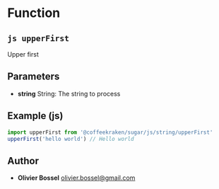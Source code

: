 
# Function


## ```js upperFirst ```


Upper first

## Parameters

- **string**  String: The string to process



## Example (js)

```js
import upperFirst from '@coffeekraken/sugar/js/string/upperFirst'
upperFirst('hello world') // Hello world
```


## Author
- **Olivier Bossel** <a href="mailto:olivier.bossel@gmail.com">olivier.bossel@gmail.com</a> 




